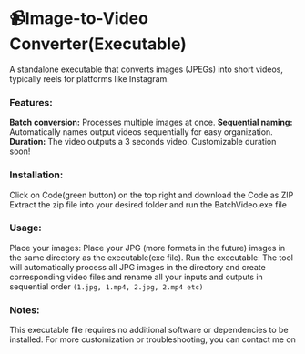 <h1>📹Image-to-Video Converter(Executable)</h1>
A standalone executable that converts images (JPEGs) into short videos, typically reels for platforms like Instagram.

<h3>Features:</h3>

**Batch conversion:** Processes multiple images at once.
**Sequential naming:** Automatically names output videos sequentially for easy organization.
**Duration:** The video outputs a 3 seconds video. Customizable duration soon!

<h3>Installation:</h3>

Click on Code(green button) on the top right and download the Code as ZIP
Extract the zip file into your desired folder and run the BatchVideo.exe file

<h3>Usage:</h3>

Place your images: Place your JPG (more formats in the future) images in the same directory as the executable(exe file).
Run the executable: The tool will automatically process all JPG images in the directory and create corresponding video files and rename all your inputs and outputs in sequential order 
```(1.jpg, 1.mp4, 2.jpg, 2.mp4 etc)```

<h3>Notes:</h3> 
This executable file requires no additional software or dependencies to be installed.
For more customization or troubleshooting, you can contact me on <a href = "https://www.instagram.com/the_red_dk>Instagram</a>  

Made with: 
Python modules OS, Subprocess, and Shutil
